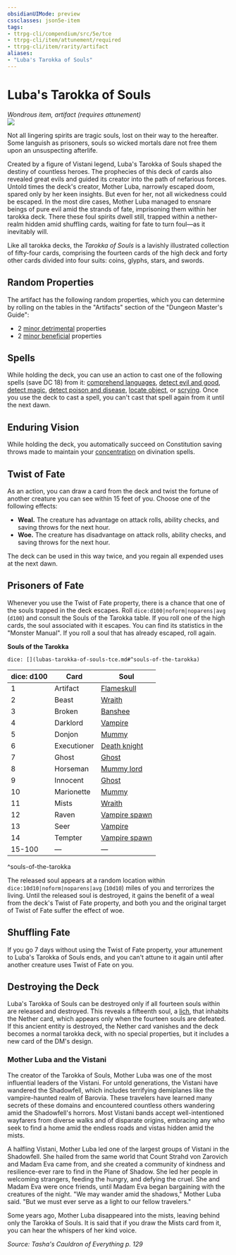 ```yaml
---
obsidianUIMode: preview
cssclasses: json5e-item
tags:
- ttrpg-cli/compendium/src/5e/tce
- ttrpg-cli/item/attunement/required
- ttrpg-cli/item/rarity/artifact
aliases: 
- "Luba's Tarokka of Souls"
---
```

# Luba's Tarokka of Souls
*Wondrous item, artifact (requires attunement)*  
![](3-Mechanics/CLI/items/img/lubas-tarokka-of-souls.webp#right)


Not all lingering spirits are tragic souls, lost on their way to the hereafter. Some languish as prisoners, souls so wicked mortals dare not free them upon an unsuspecting afterlife.

Created by a figure of Vistani legend, Luba's Tarokka of Souls shaped the destiny of countless heroes. The prophecies of this deck of cards also revealed great evils and guided its creator into the path of nefarious forces. Untold times the deck's creator, Mother Luba, narrowly escaped doom, spared only by her keen insights. But even for her, not all wickedness could be escaped. In the most dire cases, Mother Luba managed to ensnare beings of pure evil amid the strands of fate, imprisoning them within her tarokka deck. There these foul spirits dwell still, trapped within a nether-realm hidden amid shuffling cards, waiting for fate to turn foul—as it inevitably will.

Like all tarokka decks, the *Tarokka of Souls* is a lavishly illustrated collection of fifty-four cards, comprising the fourteen cards of the high deck and forty other cards divided into four suits: coins, glyphs, stars, and swords.

## Random Properties

The artifact has the following random properties, which you can determine by rolling on the tables in the "Artifacts" section of the "Dungeon Master's Guide":

- 2 [minor detrimental](3-Mechanics/CLI/tables/artifact-properties-minor-detrimental-properties.md) properties  
- 2 [minor beneficial](3-Mechanics/CLI/tables/artifact-properties-minor-beneficial-properties.md) properties  

## Spells

While holding the deck, you can use an action to cast one of the following spells (save DC 18) from it: [comprehend languages](3-Mechanics/CLI/spells/comprehend-languages.md), [detect evil and good](3-Mechanics/CLI/spells/detect-evil-and-good.md), [detect magic](3-Mechanics/CLI/spells/detect-magic.md), [detect poison and disease](3-Mechanics/CLI/spells/detect-poison-and-disease.md), [locate object](3-Mechanics/CLI/spells/locate-object.md), or [scrying](3-Mechanics/CLI/spells/scrying.md). Once you use the deck to cast a spell, you can't cast that spell again from it until the next dawn.

## Enduring Vision

While holding the deck, you automatically succeed on Constitution saving throws made to maintain your [concentration](3-Mechanics/CLI/rules/conditions.md#Concentration) on divination spells.

## Twist of Fate

As an action, you can draw a card from the deck and twist the fortune of another creature you can see within 15 feet of you. Choose one of the following effects:

- **Weal.** The creature has advantage on attack rolls, ability checks, and saving throws for the next hour.  
- **Woe.** The creature has disadvantage on attack rolls, ability checks, and saving throws for the next hour.  

The deck can be used in this way twice, and you regain all expended uses at the next dawn.

## Prisoners of Fate

Whenever you use the Twist of Fate property, there is a chance that one of the souls trapped in the deck escapes. Roll `dice:d100|noform|noparens|avg` (`d100`) and consult the Souls of the Tarokka table. If you roll one of the high cards, the soul associated with it escapes. You can find its statistics in the "Monster Manual". If you roll a soul that has already escaped, roll again.

**Souls of the Tarokka**

`dice: [](lubas-tarokka-of-souls-tce.md#^souls-of-the-tarokka)`

| dice: d100 | Card | Soul |
|------------|------|------|
| 1 | Artifact | [Flameskull](3-Mechanics/CLI/bestiary/undead/flameskull.md) |
| 2 | Beast | [Wraith](3-Mechanics/CLI/bestiary/undead/wraith.md) |
| 3 | Broken | [Banshee](3-Mechanics/CLI/bestiary/undead/banshee.md) |
| 4 | Darklord | [Vampire](3-Mechanics/CLI/bestiary/undead/vampire.md) |
| 5 | Donjon | [Mummy](3-Mechanics/CLI/bestiary/undead/mummy.md) |
| 6 | Executioner | [Death knight](3-Mechanics/CLI/bestiary/undead/death-knight.md) |
| 7 | Ghost | [Ghost](3-Mechanics/CLI/bestiary/undead/ghost.md) |
| 8 | Horseman | [Mummy lord](3-Mechanics/CLI/bestiary/undead/mummy-lord.md) |
| 9 | Innocent | [Ghost](3-Mechanics/CLI/bestiary/undead/ghost.md) |
| 10 | Marionette | [Mummy](3-Mechanics/CLI/bestiary/undead/mummy.md) |
| 11 | Mists | [Wraith](3-Mechanics/CLI/bestiary/undead/wraith.md) |
| 12 | Raven | [Vampire spawn](3-Mechanics/CLI/bestiary/undead/vampire-spawn.md) |
| 13 | Seer | [Vampire](3-Mechanics/CLI/bestiary/undead/vampire.md) |
| 14 | Tempter | [Vampire spawn](3-Mechanics/CLI/bestiary/undead/vampire-spawn.md) |
| 15-100 | — | — |
^souls-of-the-tarokka

The released soul appears at a random location within `dice:10d10|noform|noparens|avg` (`10d10`) miles of you and terrorizes the living. Until the released soul is destroyed, it gains the benefit of a weal from the deck's Twist of Fate property, and both you and the original target of Twist of Fate suffer the effect of woe.

## Shuffling Fate

If you go 7 days without using the Twist of Fate property, your attunement to Luba's Tarokka of Souls ends, and you can't attune to it again until after another creature uses Twist of Fate on you.

## Destroying the Deck

Luba's Tarokka of Souls can be destroyed only if all fourteen souls within are released and destroyed. This reveals a fifteenth soul, a [lich](3-Mechanics/CLI/bestiary/undead/lich.md), that inhabits the Nether card, which appears only when the fourteen souls are defeated. If this ancient entity is destroyed, the Nether card vanishes and the deck becomes a normal tarokka deck, with no special properties, but it includes a new card of the DM's design.

### Mother Luba and the Vistani

The creator of the Tarokka of Souls, Mother Luba was one of the most influential leaders of the Vistani. For untold generations, the Vistani have wandered the Shadowfell, which includes terrifying demiplanes like the vampire-haunted realm of Barovia. These travelers have learned many secrets of these domains and encountered countless others wandering amid the Shadowfell's horrors. Most Vistani bands accept well-intentioned wayfarers from diverse walks and of disparate origins, embracing any who seek to find a home amid the endless roads and vistas hidden amid the mists.

A halfling Vistani, Mother Luba led one of the largest groups of Vistani in the Shadowfell. She hailed from the same world that Count Strahd von Zarovich and Madam Eva came from, and she created a community of kindness and resilience-ever rare to find in the Plane of Shadow. She led her people in welcoming strangers, feeding the hungry, and defying the cruel. She and Madam Eva were once friends, until Madam Eva began bargaining with the creatures of the night. "We may wander amid the shadows," Mother Luba said. "But we must ever serve as a light to our fellow travelers."

Some years ago, Mother Luba disappeared into the mists, leaving behind only the Tarokka of Souls. It is said that if you draw the Mists card from it, you can hear the whispers of her kind voice.

*Source: Tasha's Cauldron of Everything p. 129*